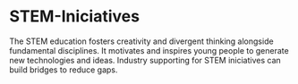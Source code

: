 # STEM-Iniciatives
The STEM education fosters creativity and divergent thinking alongside fundamental disciplines. It motivates and inspires young people to generate new technologies and ideas. Industry supporting for STEM iniciatives can build bridges to reduce gaps. 
